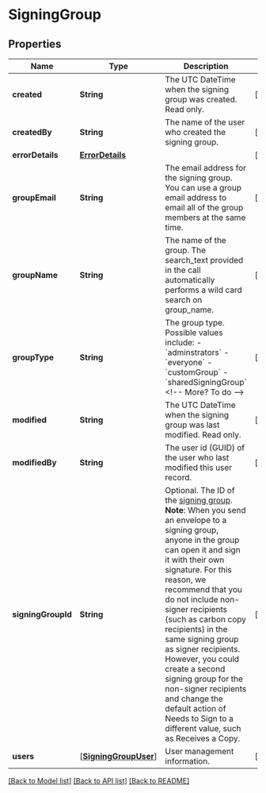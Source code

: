 # SigningGroup

## Properties
Name | Type | Description | Notes
------------ | ------------- | ------------- | -------------
**created** | **String** | The UTC DateTime when the signing group was created. Read only. | [optional] 
**createdBy** | **String** | The name of the user who created the signing group. | [optional] 
**errorDetails** | [**ErrorDetails**](ErrorDetails.md) |  | [optional] 
**groupEmail** | **String** | The email address for the signing group. You can use a group email address to email all of the group members at the same time. | [optional] 
**groupName** | **String** | The name of the group. The search_text provided in the call automatically performs a wild card search on group_name. | [optional] 
**groupType** | **String** | The group type. Possible values include:  - &#x60;adminstrators&#x60; - &#x60;everyone&#x60; - &#x60;customGroup&#x60; - &#x60;sharedSigningGroup&#x60;  &lt;!-- More? To do --&gt; | [optional] 
**modified** | **String** | The UTC DateTime when the signing group was last modified. Read only. | [optional] 
**modifiedBy** | **String** | The user id (GUID) of the user who last modified this user record. | [optional] 
**signingGroupId** | **String** | Optional. The ID of the [signing group](https://support.docusign.com/en/guides/ndse-user-guide-signing-groups).  **Note**: When you send an envelope to a signing group, anyone in the group can open it and sign it with their own signature. For this reason, we recommend that you do not include non-signer recipients (such as carbon copy recipients) in the same signing group as signer recipients. However, you could create a second signing group for the non-signer recipients and change the default action of Needs to Sign to a different value, such as Receives a Copy.  | [optional] 
**users** | [[**SigningGroupUser**](SigningGroupUser.md)] | User management information. | [optional] 

[[Back to Model list]](../README.md#documentation-for-models) [[Back to API list]](../README.md#documentation-for-api-endpoints) [[Back to README]](../README.md)


